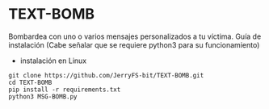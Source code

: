 # TEXT-BOMB
Bombardea con uno o varios mensajes personalizados a tu víctima.
Guía de instalación (Cabe señalar que se requiere python3 para su funcionamiento)

* instalación en Linux
~~~
git clone https://github.com/JerryFS-bit/TEXT-BOMB.git
cd TEXT-BOMB
pip install -r requirements.txt
python3 MSG-BOMB.py
~~~
